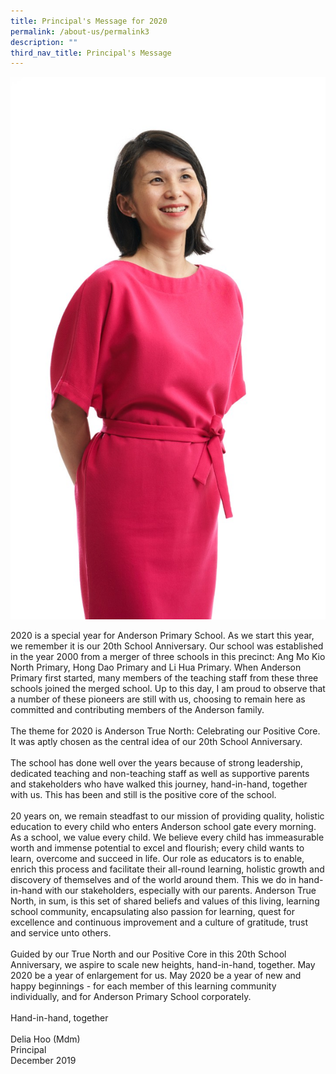 ```yaml
---
title: Principal's Message for 2020
permalink: /about-us/permalink3
description: ""
third_nav_title: Principal's Message
---
```


![](/images/Principal%20(2020).jpg)<div class="lo_main_mid">
<div class="content_area">
<div class="mid mCustomScrollbar _mCS_1">
<div id="mCSB_1" class="mCustomScrollBox mCS-rounded-dark mCSB_vertical mCSB_inside" tabindex="0">
<div id="mCSB_1_container" class="mCSB_container" dir="ltr">
<div class="pagecontent_box">
<div id="_ptod_49215" class="description ive_editable ive_ptod ive_content">
<div>2020 is a special year for Anderson Primary School. As we start this year, we remember it is our 20th School Anniversary. Our school was established in the year 2000 from a merger of three schools in this precinct: Ang Mo Kio North Primary, Hong Dao Primary and Li Hua Primary. When Anderson Primary first started, many members of the teaching staff from these three schools joined the merged school. Up to this day, I am proud to observe that a number of these pioneers are still with us, choosing to remain here as committed and contributing members of the Anderson family. &nbsp;</div>
<div>&nbsp;</div>
<div>The theme for 2020 is Anderson True North: Celebrating our Positive Core. It was aptly chosen as the central idea of our 20th School Anniversary.</div>
<div>&nbsp;</div>
<div>The school has done well over the years because of strong leadership, dedicated teaching and non-teaching staff as well as supportive parents and stakeholders who have walked this journey, hand-in-hand, together with us. This has been and still is the positive core of the school.</div>
<div>&nbsp;</div>
<div>20 years on, we remain steadfast to our mission of providing quality, holistic education to every child who enters Anderson school gate every morning. As a school, we value every child. We believe every child has immeasurable worth and immense potential to excel and flourish; every child wants to learn, overcome and succeed in life. Our role as educators is to enable, enrich this process and facilitate their all-round learning, holistic growth and discovery of themselves and of the world around them. This we do in hand-in-hand with our stakeholders, especially with our parents. Anderson True North, in sum, is this set of shared beliefs and values of this living, learning school community, encapsulating also passion for learning, quest for excellence and continuous improvement and a culture of gratitude, trust and service unto others.&nbsp;</div>
<div>&nbsp;</div>
<div>Guided by our True North and our Positive Core in this 20th School Anniversary, we aspire to scale new heights, hand-in-hand, together. May 2020 be a year of enlargement for us. May 2020 be a year of new and happy beginnings - for each member of this learning community individually, and for Anderson Primary School corporately.&nbsp;</div>
<br />
<div>Hand-in-hand, together</div>
<div>&nbsp;</div>
<div>Delia Hoo (Mdm)</div>
<div>Principal</div>
<div>December 2019</div>
<div>&nbsp;</div>
</div>
</div>
</div>
<div id="mCSB_1_scrollbar_vertical" class="mCSB_scrollTools mCSB_1_scrollbar mCS-rounded-dark mCSB_scrollTools_vertical">
<div class="mCSB_draggerContainer">
<div id="mCSB_1_dragger_vertical" class="mCSB_dragger">
<div class="mCSB_dragger_bar">&nbsp;</div>
<div class="mCSB_draggerRail">&nbsp;</div>
</div>
</div>
</div>
</div>
</div>
<div class="bottom">
<div>&nbsp;</div>